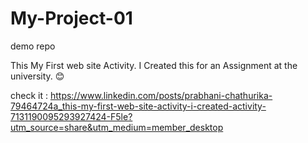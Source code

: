 # My-Project-01
demo repo

This My First web site Activity. I Created this for an Assignment at the university. 😊

check it : https://www.linkedin.com/posts/prabhani-chathurika-79464724a_this-my-first-web-site-activity-i-created-activity-7131190095293927424-F5le?utm_source=share&utm_medium=member_desktop
